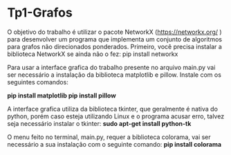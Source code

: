 # Tp1-Grafos
O objetivo do trabalho é utilizar o pacote NetworkX (https://networkx.org/ ) para
desenvolver um programa que implementa um conjunto de algoritmos para grafos não
direcionados ponderados.
Primeiro, você precisa instalar a biblioteca NetworkX se ainda não o fez:
pip install networkx

Para usar a interface grafica do trabalho presente no arquivo main.py vai ser necessário a instalação da biblioteca matplotlib e pillow. Instale com os seguintes comandos:

<b> pip install matplotlib </b>
<b> pip install pillow  </b>

A interface grafica utiliza da biblioteca tkinter, que geralmente é nativa do python, porém caso esteja utilizando Linux e o programa acusar erro, talvez seja necessário instalar o tkinter:
<b> sudo apt-get install python-tk  </b>

O menu feito no terminal, main.py, requer a biblioteca colorama, vai ser necessário a sua instalação com o seguinte comando:
<b> pip install colorama </b>
